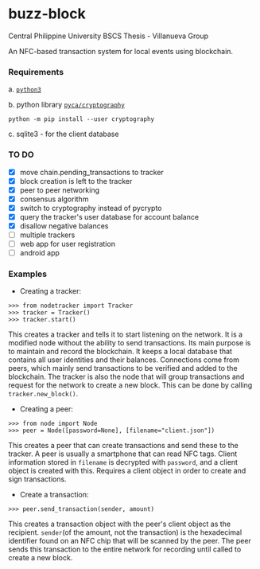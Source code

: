 # buzz-block

Central Philippine University BSCS Thesis - Villanueva Group

An NFC-based transaction system for local events using blockchain.

### Requirements

 a. [`python3`](https://www.python.org/downloads/)

 b. python library [`pyca/cryptography`](https://cryptography.io/en/latest/)

```
python -m pip install --user cryptography
```

 c. sqlite3 - for the client database

### TO DO

- [X] move chain.pending_transactions to tracker
- [X] block creation is left to the tracker
- [X] peer to peer networking
- [X] consensus algorithm
- [X] switch to cryptography instead of pycrypto
- [X] query the tracker's user database for account balance
- [X] disallow negative balances
- [ ] multiple trackers
- [ ] web app for user registration
- [ ] android app

### Examples

- Creating a tracker:

```
>>> from nodetracker import Tracker
>>> tracker = Tracker()
>>> tracker.start()
```

This creates a tracker and tells it to start listening on the network. It is a modified node without the ability to send transactions. Its main purpose is to maintain and record the blockchain. It keeps a local database that contains all user identities and their balances. Connections come from peers, which mainly send transactions to be verified and added to the blockchain.
The tracker is also the node that will group transactions and request for the network to create a new block. This can be done by calling `tracker.new_block()`.

- Creating a peer:

```
>>> from node import Node
>>> peer = Node([password=None], [filename="client.json"])
```

This creates a peer that can create transactions and send these to the tracker. A peer is usually a smartphone that can read NFC tags. Client information stored in `filename` is decrypted with `password`, and a client object is created with this. Requires a client object in order to create and sign transactions.

- Create a transaction:

```
>>> peer.send_transaction(sender, amount)
```

This creates a transaction object with the peer's client object as the recipient. `sender`(of the amount, not the transaction) is the hexadecimal identifier found on an NFC chip that will be scanned by the peer. The peer sends this transaction to the entire network for recording until called to create a new block.
